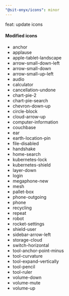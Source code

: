 ```yaml
---
"@sit-onyx/icons": minor
---
```


feat: update icons

#### Modified icons

- anchor
- applause
- apple-tablet-landscape
- arrow-small-down-left
- arrow-small-down
- arrow-small-up-left
- audio
- calculator
- cancellation-undone
- chart-pie-2
- chart-pie-search
- chevron-down-up
- circle-block
- cloud-arrow-up
- computer-information
- couchbase
- ear
- earth-location-pin
- file-disabled
- handshake
- home-search
- kubernetes-lock
- kubernetes-shield
- layer-down
- login
- megaphone-new
- mesh
- pallet-box
- phone-outgoing
- phone
- recycling
- repeat
- robot
- rocket-settings
- shield-user
- sidebar-arrow-left
- storage-cloud
- switch-horizontal
- tool-anchor-point-minus
- tool-curvature
- tool-expand-vertically
- tool-pencil
- tool-ruler
- volume-down
- volume-mute
- volume-up
